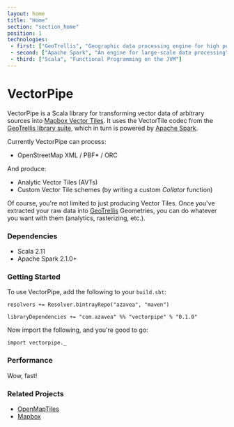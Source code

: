 ```yaml
---
layout: home
title: "Home"
section: "section_home"
position: 1
technologies:
 - first: ["GeoTrellis", "Geographic data processing engine for high performance applications"]
 - second: ["Apache Spark", "An engine for large-scale data processing"]
 - third: ["Scala", "Functional Programming on the JVM"]
---
```


# VectorPipe

VectorPipe is a Scala library for transforming vector data of arbitrary
sources into [Mapbox Vector Tiles](https://www.mapbox.com/vector-tiles/). It
uses the VectorTile codec from the [GeoTrellis library
suite](https://geotrellis.io/), which in turn is powered by [Apache
Spark](https://spark.apache.org/).

Currently VectorPipe can process:

- OpenStreetMap XML / PBF* / ORC

And produce:

- Analytic Vector Tiles (AVTs)
- Custom Vector Tile schemes (by writing a custom *Collator* function)

Of course, you're not limited to just producing Vector Tiles. Once you've
extracted your raw data into [GeoTrellis](https://geotrellis.io/) Geometries,
you can do whatever you want with them (analytics, rasterizing, etc.).

### Dependencies

- Scala 2.11
- Apache Spark 2.1.0+

### Getting Started

To use VectorPipe, add the following to your `build.sbt`:

```
resolvers += Resolver.bintrayRepo("azavea", "maven")

libraryDependencies += "com.azavea" %% "vectorpipe" % "0.1.0"
```

Now import the following, and you're good to go:

```tut:silent
import vectorpipe._
```

### Performance

Wow, fast!

### Related Projects

- [OpenMapTiles](https://openmaptiles.org/)
- [Mapbox](https://www.mapbox.com/)
